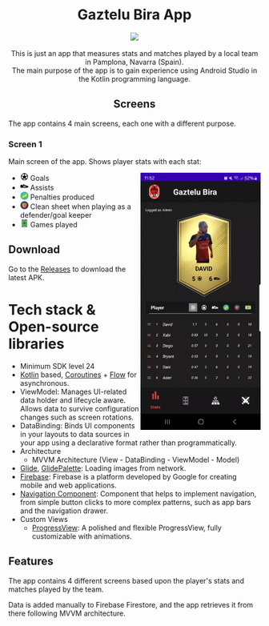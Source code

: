 <h1 align="center">Gaztelu Bira App</h1>

<p align="center">
  <a href="https://www.github.com/sgaleraalq"><img src="https://img.shields.io/badge/github-%23121011.svg?style=for-the-badge&logo=github&logoColor=white"/></a> 
</p>
<p align="center">This is just an app that measures stats and matches played by a local team in Pamplona, Navarra (Spain).<br>
The main purpose of the app is to gain experience using Android Studio in the Kotlin programming language.</p>

<h2 align="center">Screens</h2>

The app contains 4 main screens, each one with a different purpose.

### Screen 1

Main screen of the app. Shows player stats with each stat:

<img src="/assets/gaztelu_screen_1.gif" align="right" width="240">

  -  <img src="/assets/ic_football_ball.svg" alt="Goals" style="width: 16px; height: 16px;"> Goals
  -  <img src="/assets/ic_football_shoe.svg" alt="Assists" style="width: 16px; height: 16px;"> Assists
  -  <img src="/assets/ic_penalty.svg" alt="Goals" style="width: 16px; height: 16px;"> Penalties produced
  -  <img src="/assets/ic_clean_sheet.svg" alt="Goals" style="width: 16px; height: 16px;"> Clean sheet when playing as a defender/goal keeper
  -  <img src="/assets/ic_color_football_field.svg" alt="Goals" style="width: 16px; height: 16px;"> Games played



## Download
Go to the [Releases](https://github.com/sgaleraalq/GazteluBira/releases) to download the latest APK.


# Tech stack & Open-source libraries
- Minimum SDK level 24
- [Kotlin](https://kotlinlang.org/) based, [Coroutines](https://github.com/Kotlin/kotlinx.coroutines) + [Flow](https://kotlin.github.io/kotlinx.coroutines/kotlinx-coroutines-core/kotlinx.coroutines.flow/) for asynchronous.
- ViewModel: Manages UI-related data holder and lifecycle aware. Allows data to survive configuration changes such as screen rotations.
- DataBinding: Binds UI components in your layouts to data sources in your app using a declarative format rather than programmatically.
- Architecture
  - MVVM Architecture (View - DataBinding - ViewModel - Model)
- [Glide](https://github.com/bumptech/glide), [GlidePalette](https://github.com/florent37/GlidePalette): Loading images from network.
- [Firebase](https://firebase.google.com/): Firebase is a platform developed by Google for creating mobile and web applications.
- [Navigation Component](https://developer.android.com/guide/navigation): Component that helps to implement navigation, from simple button clicks to more complex patterns, such as app bars and the navigation drawer.
- Custom Views
  - [ProgressView](https://github.com/skydoves/progressview): A polished and flexible ProgressView, fully customizable with animations.

## Features
The app contains 4 different screens based upon the player's stats and matches played by the team.

Data is added manually to Firebase Firestore, and the app retrieves it from there following MVVM architecture.